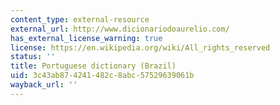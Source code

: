 ```yaml
---
content_type: external-resource
external_url: http://www.dicionariodoaurelio.com/
has_external_license_warning: true
license: https://en.wikipedia.org/wiki/All_rights_reserved
status: ''
title: Portuguese dictionary (Brazil)
uid: 3c43ab87-4241-482c-8abc-57529639061b
wayback_url: ''
---
```

